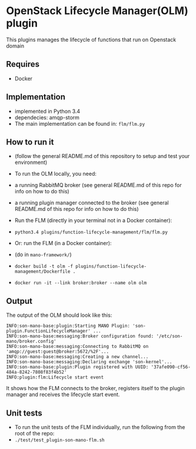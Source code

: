 # OpenStack Lifecycle Manager(OLM) plugin

This plugins manages the lifecycle of functions that run on Openstack domain

## Requires
* Docker

## Implementation
* implemented in Python 3.4
* dependecies: amqp-storm
* The main implementation can be found in: `flm/flm.py`

## How to run it

* (follow the general README.md of this repository to setup and test your environment)
* To run the OLM locally, you need:
 * a running RabbitMQ broker (see general README.md of this repo for info on how to do this)
 * a running plugin manager connected to the broker (see general README.md of this repo for info on how to do this)
 
* Run the FLM (directly in your terminal not in a Docker container):
 * `python3.4 plugins/function-lifecycle-management/flm/flm.py`

* Or: run the FLM (in a Docker container):
 * (do in `mano-framework/`)
 * `docker build -t olm -f plugins/function-lifecycle-management/Dockerfile .`
 * `docker run -it --link broker:broker --name olm olm`
 
## Output
The output of the OLM should look like this:

```
INFO:son-mano-base:plugin:Starting MANO Plugin: 'son-plugin.FunctionLifecycleManager' ...
INFO:son-mano-base:messaging:Broker configuration found: '/etc/son-mano/broker.config'
INFO:son-mano-base:messaging:Connecting to RabbitMQ on 'amqp://guest:guest@broker:5672/%2F'...
INFO:son-mano-base:messaging:Creating a new channel...
INFO:son-mano-base:messaging:Declaring exchange 'son-kernel'...
INFO:son-mano-base:plugin:Plugin registered with UUID: '37afe090-cf56-484a-8242-7808f83f4b52'
INFO:plugin:flm:Lifecycle start event
```

It shows how the FLM connects to the broker, registers itself to the plugin manager and receives the lifecycle start event.

## Unit tests

* To run the unit tests of the FLM individually, run the following from the root of the repo:
 * `./test/test_plugin-son-mano-flm.sh`


